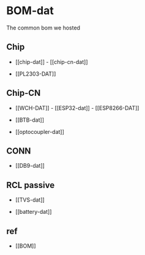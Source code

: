 

# BOM-dat

The common bom we hosted 

## Chip 

- [[chip-dat]] - [[chip-cn-dat]]

- [[PL2303-DAT]]


## Chip-CN
- [[WCH-DAT]] - [[ESP32-dat]] - [[ESP8266-DAT]]

- [[BTB-dat]]

- [[optocoupler-dat]]

## CONN

- [[DB9-dat]]

## RCL passive


- [[TVS-dat]]

- [[battery-dat]]

## ref 

- [[BOM]]
